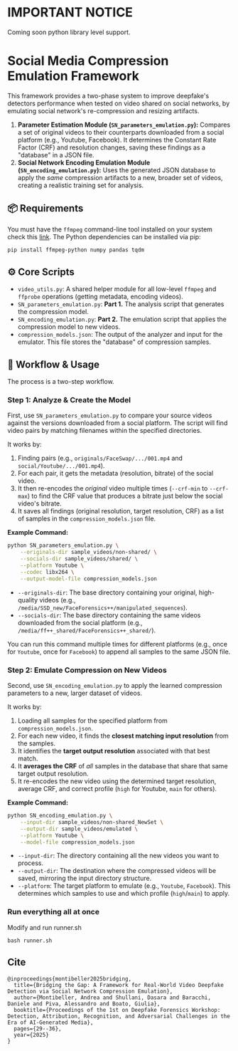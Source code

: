 # IMPORTANT NOTICE

Coming soon python library level support.

# Social Media Compression Emulation Framework

This framework provides a two-phase system to improve deepfake's detectors performance when tested on video shared on social networks, by emulating social network's re-compression and resizing artifacts.

1.  **Parameter Estimation Module (`SN_parameters_emulation.py`):** Compares a set of original videos to their counterparts downloaded from a social platform (e.g., Youtube, Facebook). It determines the Constant Rate Factor (CRF) and resolution changes, saving these findings as a "database" in a JSON file.
2.  **Social Network Encoding Emulation Module (`SN_encoding_emulation.py`):** Uses the generated JSON database to apply the *same* compression artifacts to a new, broader set of videos, creating a realistic training set for analysis.

## 📦 Requirements

You must have the `ffmpeg` command-line tool installed on your system check this [link](https://www.ffmpeg.org/download.html). The Python dependencies can be installed via pip:

```bash
pip install ffmpeg-python numpy pandas tqdm
```

## ⚙️ Core Scripts

  * `video_utils.py`: A shared helper module for all low-level `ffmpeg` and `ffprobe` operations (getting metadata, encoding videos).
  * `SN_parameters_emulation.py`: **Part 1.** The analysis script that generates the compression model.
  * `SN_encoding_emulation.py`: **Part 2.** The emulation script that applies the compression model to new videos.
  * `compression_models.json`: The output of the analyzer and input for the emulator. This file stores the "database" of compression samples.

## 🚀 Workflow & Usage

The process is a two-step workflow. 

### Step 1: Analyze & Create the Model

First, use `SN_parameters_emulation.py` to compare your source videos against the versions downloaded from a social platform. The script will find video pairs by matching filenames within the specified directories.

It works by:

1.  Finding pairs (e.g., `originals/FaceSwap/.../001.mp4` and `social/Youtube/.../001.mp4`).
2.  For each pair, it gets the metadata (resolution, bitrate) of the social video.
3.  It then re-encodes the *original* video multiple times (`--crf-min` to `--crf-max`) to find the CRF value that produces a bitrate just below the social video's bitrate.
4.  It saves all findings (original resolution, target resolution, CRF) as a list of samples in the `compression_models.json` file.

**Example Command:**

```bash
python SN_parameters_emulation.py \
    --originals-dir sample_videos/non-shared/ \
    --socials-dir sample_videos/shared/ \
    --platform Youtube \
    --codec libx264 \
    --output-model-file compression_models.json
```

  * `--originals-dir`: The base directory containing your original, high-quality videos (e.g., `/media/SSD_new/FaceForensics++/manipulated_sequences`).
  * `--socials-dir`: The base directory containing the same videos downloaded from the social platform (e.g., `/media/ff++_shared/FaceForensics++_shared/`).

You can run this command multiple times for different platforms (e.g., once for `Youtube`, once for `Facebook`) to append all samples to the same JSON file.

### Step 2: Emulate Compression on New Videos

Second, use `SN_encoding_emulation.py` to apply the learned compression parameters to a new, larger dataset of videos.

It works by:

1.  Loading all samples for the specified platform from `compression_models.json`.
2.  For each new video, it finds the **closest matching input resolution** from the samples.
3.  It identifies the **target output resolution** associated with that best match.
4.  It **averages the CRF** of *all* samples in the database that share that same target output resolution.
5.  It re-encodes the new video using the determined target resolution, average CRF, and correct profile (`high` for Youtube, `main` for others).

**Example Command:**

```bash
python SN_encoding_emulation.py \
    --input-dir sample_videos/non-shared_NewSet \
    --output-dir sample_videos/emulated \
    --platform Youtube \
    --model-file compression_models.json
```

  * `--input-dir`: The directory containing all the new videos you want to process.
  * `--output-dir`: The destination where the compressed videos will be saved, mirroring the input directory structure.
  * `--platform`: The target platform to emulate (e.g., `Youtube`, `Facebook`). This determines which samples to use and which profile (`high`/`main`) to apply.

### Run everything all at once
Modify and run runner.sh

```
bash runner.sh
```

## Cite

```
@inproceedings{montibeller2025bridging,
  title={Bridging the Gap: A Framework for Real-World Video Deepfake Detection via Social Network Compression Emulation},
  author={Montibeller, Andrea and Shullani, Dasara and Baracchi, Daniele and Piva, Alessandro and Boato, Giulia},
  booktitle={Proceedings of the 1st on Deepfake Forensics Workshop: Detection, Attribution, Recognition, and Adversarial Challenges in the Era of AI-Generated Media},
  pages={29--36},
  year={2025}
}
```
